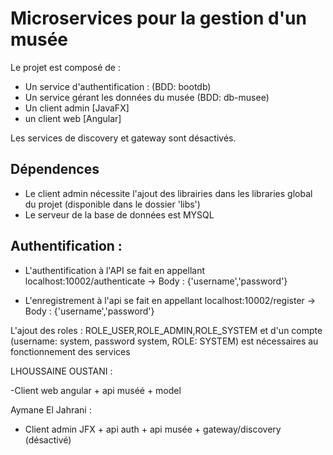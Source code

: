 # Microservices pour la gestion d'un musée
Le projet est composé de :
- Un service d'authentification : (BDD: bootdb)
- Un service gérant les données du musée (BDD: db-musee)
- Un client admin [JavaFX]
- un client web [Angular]

Les services de discovery et gateway sont désactivés.

## Dépendences

- Le client admin nécessite l'ajout des librairies dans les libraries global du projet (disponible dans le dossier 'libs')
- Le serveur de la base de données est MYSQL

## Authentification :

- L'authentification à l'API se fait en appellant localhost:10002/authenticate 
-> Body : {'username','password'}

- L'enregistrement à l'api se fait en appellant localhost:10002/register 
-> Body : {'username','password'}

L'ajout des roles : ROLE_USER,ROLE_ADMIN,ROLE_SYSTEM et d'un compte (username: system, password system, ROLE: SYSTEM) est nécessaires au fonctionnement des services

LHOUSSAINE OUSTANI  :

 -Client web angular + api muséé + model

 Aymane El Jahrani  : 

 - Client admin JFX + api auth + api musée + gateway/discovery (désactivé)